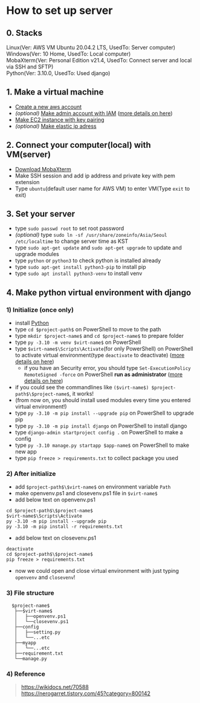 # How to set up server

## 0. Stacks

Linux(Ver: AWS VM Ubuntu 20.04.2 LTS, UsedTo: Server computer)  
Windows(Ver: 10 Home, UsedTo: Local computer)  
MobaXterm(Ver: Personal Edition v21.4, UsedTo: Connect server and local via SSH and SFTP)  
Python(Ver: 3.10.0, UsedTo: Used django)  

## 1. Make a virtual machine

* [Create a new aws account](https://aws.amazon.com/ko/free/)
* *(optional)* [Make admin account with IAM](https://console.aws.amazon.com/iam/home) ([more details on here](https://extsdd.tistory.com/76?category=853192))
* [Make EC2 instance with key pairing](https://ap-northeast-2.console.aws.amazon.com/ec2/v2/home?region=ap-northeast-2#LaunchInstanceWizard:)
* *(optional)* [Make elastic ip adress](https://ap-northeast-2.console.aws.amazon.com/ec2/v2/home?region=ap-northeast-2#Addresses:)

## 2. Connect your computer(local) with VM(server)

* [Download MobaXterm](https://mobaxterm.mobatek.net/download.html)
* Make SSH session and add ip address and private key with pem extension
* Type `ubuntu`(default user name for AWS VM) to enter VM(Type `exit` to exit)

## 3. Set your server

* type `sudo passwd root` to set root password
* *(optional)* type `sudo ln -sf /usr/share/zoneinfo/Asia/Seoul /etc/localtime` to change server time as KST
* type `sudo apt-get update` and `sudo apt-get upgrade` to update and upgrade modules
* type `python` or `python3` to check python is installed already
* type `sudo apt-get install python3-pip` to install pip
* type `sudo apt install python3-venv` to install venv

## 4. Make python virtual environment with django

### 1) Initialize (once only)

* install [Python](https://www.python.org/downloads/)
* type `cd $project-path$` on PowerShell to move to the path
* type `mkdir $project-name$` and `cd $project-name$` to prepare folder
* type `py -3.10 -m venv $virt-name$` on PowerShell
* type `$virt-name$\Scripts\Activate`(for only PowerShell) on PowerShell to activate virtual environment(type `deactivate` to deactivate) ([more details on here](https://docs.python.org/ko/3.7/library/venv.html))
  * if you have an Security error, you should type `Set-ExecutionPolicy RemoteSigned -force` on PowerShell **run as administrator** ([more details on here](https://dreamlog.tistory.com/603))
* if you could see the commandlines like `($virt-name$) $project-path$\$project-name$`, it works!
* (from now on, you should install used modules every time you entered virtual environment!)
* type `py -3.10 -m pip install --upgrade pip` on PowerShell to upgrade pip
* type `py -3.10 -m pip install django` on PowerShell to install django
* type `django-admin startproject config .` on PowerShell to make a config
* type `py -3.10 manage.py startapp $app-name$` on PowerShell to make new app
* type `pip freeze > requirements.txt` to collect package you used

### 2) After initialize

* add `$project-path$\$virt-name$` on environment variable `Path`
* make openvenv.ps1 and closevenv.ps1 file in `$virt-name$`
* add below text on openvenv.ps1

```
cd $project-path$\$project-name$
$virt-name$\Scripts\Activate
py -3.10 -m pip install --upgrade pip
py -3.10 -m pip install -r requirements.txt
```

* add below text on closevenv.ps1

```
deactivate
cd $project-path$\$project-name$
pip freeze > requirements.txt
```

* now we could open and close virtual environment with just typing `openvenv` and `closevenv`!

### 3) File structure

```
  $project-name$
   ├──$virt-name$
   │   ├──openvenv.ps1
   │   └──closevenv.ps1
   ├──config
   │   ├──setting.py
   │   └──...etc
   ├──myapp
   │   └──...etc
   ├──requirement.txt
   └──manage.py
```

### 4) Reference  

> <https://wikidocs.net/70588>  
> <https://nerogarret.tistory.com/45?category=800142>
